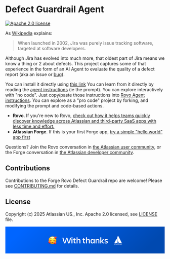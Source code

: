 # Defect Guardrail Agent

[![Apache 2.0 license](https://img.shields.io/badge/license-Apache%202.0-blue.svg?style=flat-square)](LICENSE)

As [Wikipedia](https://en.wikipedia.org/wiki/Jira_(software)) explains:
> When launched in 2002, Jira was purely issue tracking software, targeted at software developers.

Although Jira has evolved into much more,
that oldest part of Jira means we know a thing or 2 about defects.
This project captures some of that experience in the form of an AI Agent
to evaluate the quality of a defect report (aka an issue or [bug](https://www.atlassian.com/software/jira/features/bug-tracking)).

You can install it directly using
[this link](https://developer.atlassian.com/console/install/364b791c-7ca6-4a31-a2a7-130a9c3ddfe8?signature=AYABeHQIL%2BMSOBmwN%2BywAh3VSlgAAAADAAdhd3Mta21zAEthcm46YXdzOmttczp1cy1lYXN0LTE6NzA5NTg3ODM1MjQzOmtleS83ZjcxNzcxZC02OWM4LTRlOWItYWU5Ny05MzJkMmNhZjM0NDIAuAECAQB4KVgoNesMySI2pXEz4J5S%2B4but%2FgpPvEEG0vL8V0Jz5cBU2MBu8MvLVy5EFmQhF23zwAAAH4wfAYJKoZIhvcNAQcGoG8wbQIBADBoBgkqhkiG9w0BBwEwHgYJYIZIAWUDBAEuMBEEDAoa9yjSuuHBhICxLgIBEIA7olkHXqYUDCxdjZEvrs1EG388PfZbXPtt9xFZjDGTOY69lhpYFX7Efcd4hHSFH1JWhiUkLRcjAgie0QoAB2F3cy1rbXMAS2Fybjphd3M6a21zOmV1LXdlc3QtMTo3MDk1ODc4MzUyNDM6a2V5LzU1OWQ0NTE2LWE3OTEtNDdkZi1iYmVkLTAyNjFlODY4ZWE1YwC4AQICAHig7hOcRWe1S%2BcRRsjD9q0WpZcapmXa1oPX3jm4ao883gHjex5neUqTTFEpwEIpTCqVAAAAfjB8BgkqhkiG9w0BBwagbzBtAgEAMGgGCSqGSIb3DQEHATAeBglghkgBZQMEAS4wEQQMpIRv%2FBFH6wmA6vKiAgEQgDu%2BQDTkVt1WdItQ15kMVBCvsIO%2FE1wJdBLbfx83PrfTDx4AyHwGtfzhhfR3%2FCEvCSB1EEfSaO41ixeXdgAHYXdzLWttcwBLYXJuOmF3czprbXM6dXMtd2VzdC0yOjcwOTU4NzgzNTI0MzprZXkvM2M0YjQzMzctYTQzOS00ZmNhLWEwZDItNDcyYzE2ZWRhZmRjALgBAgIAeBeusbAYURagY7RdQhCHwxFswh7l65V7cwKp%2BDc1WGoHAZkO%2FP2APA7ksU8IpNRFgI8AAAB%2BMHwGCSqGSIb3DQEHBqBvMG0CAQAwaAYJKoZIhvcNAQcBMB4GCWCGSAFlAwQBLjARBAxXn%2BbCNWa5MufVHa8CARCAO85TVo6JwsSPpDBpVL89Syc%2Bg2zy8PcyIuBDfoDvyVEswzd%2Fq4L3VP9JqdYhzpxsKIXvZX3BYwDEGBvKAgAAAAAMAAAQAAAAAAAAAAAAAAAAAF0UDGCpA%2BOTgtwEU8zSar%2F%2F%2F%2F%2F%2FAAAAAQAAAAAAAAAAAAAAAQAAADI1uvMn%2Fp3HNF96VZWEO9vaOp839%2FV1heO7S%2FDlEomIxdOevlxbJWX3dd%2FYgvKlGi6jOl0eD2ql5x%2FI%2BC9GbaqhTXY%3D&product=jira)
You can learn from it directly by reading
the [agent instructions](./prompts/agent-instructions.md) (ie the prompt).
You can explore interactively with "no code".
Just copy/paste those instructions into [Rovo Agent instructions](https://support.atlassian.com/rovo/docs/write-instructions-for-your-agent/).
You can explore as a "pro code" project by forking,
and modifying the prompt and code-based actions.

- **Rovo**. If you're new to Rovo,
[check out how it helps teams quickly discover knowledge across Atlassian and third-party SaaS apps with less time and effort.](https://www.atlassian.com/software/rovo)
- **Atlassian Forge**. If this is your first Forge app,
[try a simple "hello world" app first](https://go.atlassian.com/forge)

Questions?
Join the Rovo conversation in
[the Atlassian user community](https://community.atlassian.com/t5/Rovo/ct-p/rovo-atlassian-intelligence),
or the Forge conversation in
[the Atlassian developer community](https://community.developer.atlassian.com/c/rovo/138).

## Contributions

Contributions to the Forge Rovo Defect Guardrail repo are welcome!
Please see [CONTRIBUTING.md](CONTRIBUTING.md) for details.

## License

Copyright (c) 2025 Atlassian US., Inc.
Apache 2.0 licensed, see [LICENSE](LICENSE) file.

[![With ❤️ from Atlassian](https://raw.githubusercontent.com/atlassian-internal/oss-assets/master/banner-with-thanks-light.png)](https://www.atlassian.com)
